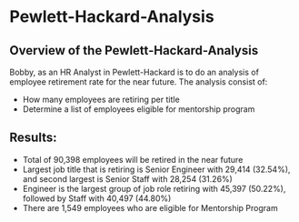 # Pewlett-Hackard-Analysis

## Overview of the Pewlett-Hackard-Analysis
Bobby, as an HR Analyst in Pewlett-Hackard is to do an analysis of employee retirement rate for the near future. The analysis consist of:
* How many employees are retiring per title 
* Determine a list of employees eligible for mentorship program 

## Results:
* Total of 90,398 employees will be retired in the near future
* Largest job title that is retiring is Senior Engineer with 29,414 (32.54%), and second largest is Senior Staff with 28,254 (31.26%)
* Engineer is the largest group of job role retiring with 45,397 (50.22%), followed by Staff with 40,497 (44.80%)
* There are 1,549 employees who are eligible for Mentorship Program




